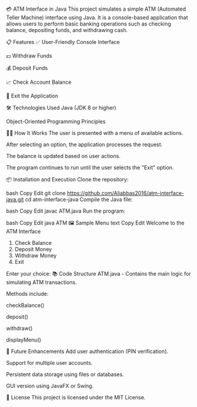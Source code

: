 💳 ATM Interface in Java
This project simulates a simple ATM (Automated Teller Machine) interface using Java. It is a console-based application that allows users to perform basic banking operations such as checking balance, depositing funds, and withdrawing cash.

📋 Features
✅ User-Friendly Console Interface

💵 Withdraw Funds

💰 Deposit Funds

📈 Check Account Balance

🚪 Exit the Application

🛠️ Technologies Used
Java (JDK 8 or higher)

Object-Oriented Programming Principles

🧑‍💻 How It Works
The user is presented with a menu of available actions.

After selecting an option, the application processes the request.

The balance is updated based on user actions.

The program continues to run until the user selects the "Exit" option.

📦 Installation and Execution
Clone the repository:

bash
Copy
Edit
git clone https://github.com/Aliabbas2016/atm-interface-java.git
cd atm-interface-java
Compile the Java file:

bash
Copy
Edit
javac ATM.java
Run the program:

bash
Copy
Edit
java ATM
🖼️ Sample Menu
text
Copy
Edit
Welcome to the ATM Interface

1. Check Balance
2. Deposit Money
3. Withdraw Money
4. Exit

Enter your choice:
📚 Code Structure
ATM.java - Contains the main logic for simulating ATM transactions.

Methods include:

checkBalance()

deposit()

withdraw()

displayMenu()

🚀 Future Enhancements
Add user authentication (PIN verification).

Support for multiple user accounts.

Persistent data storage using files or databases.

GUI version using JavaFX or Swing.

📄 License
This project is licensed under the MIT License.
